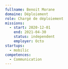 ```yaml
---
fullname: Benoit Morane
domaine: Déploiement
role: Chargé de déploiement
missions:
  - start: 2020-12-01
    end: 2021-04-30
    status: independent
    employer: Octo
startups:
  - mobilic
competences:
  - Communication
---
```

